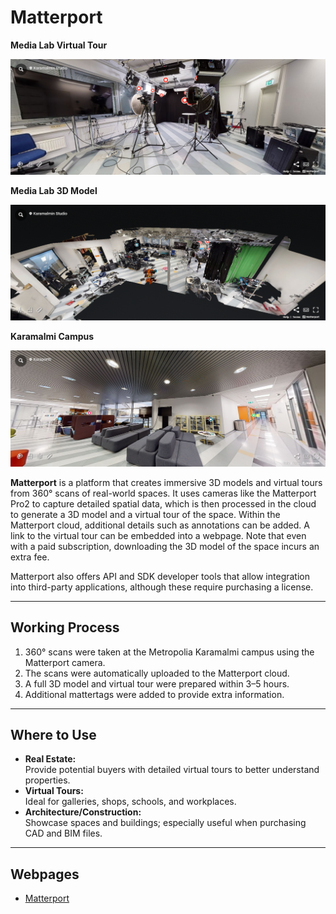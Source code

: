 # Matterport

**Media Lab Virtual Tour**

[![Media Lab Virtual Tour](../images/medialab-tour.PNG)](https://discover.matterport.com/space/pEbNwaqkErA)

**Media Lab 3D Model**

[![Media Lab 3D Model](../images/medialab-model.PNG)](https://discover.matterport.com/space/pEbNwaqkErA)

**Karamalmi Campus**

[![Matterport Virtual Tour](../images/matterport.PNG)](https://discover.matterport.com/space/T32nCkyJRpv)

**Matterport** is a platform that creates immersive 3D models and virtual tours from 360° scans of real-world spaces. It uses cameras like the Matterport Pro2 to capture detailed spatial data, which is then processed in the cloud to generate a 3D model and a virtual tour of the space. Within the Matterport cloud, additional details such as annotations can be added. A link to the virtual tour can be embedded into a webpage. Note that even with a paid subscription, downloading the 3D model of the space incurs an extra fee.

Matterport also offers API and SDK developer tools that allow integration into third-party applications, although these require purchasing a license.

---

## Working Process

1. 360° scans were taken at the Metropolia Karamalmi campus using the Matterport camera.
2. The scans were automatically uploaded to the Matterport cloud.
3. A full 3D model and virtual tour were prepared within 3–5 hours.
4. Additional mattertags were added to provide extra information.

---

## Where to Use

- **Real Estate:**  
  Provide potential buyers with detailed virtual tours to better understand properties.
- **Virtual Tours:**  
  Ideal for galleries, shops, schools, and workplaces.
- **Architecture/Construction:**  
  Showcase spaces and buildings; especially useful when purchasing CAD and BIM files.

---

## Webpages

- [Matterport](https://matterport.com)
